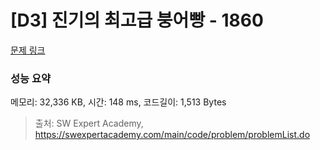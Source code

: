 # [D3] 진기의 최고급 붕어빵 - 1860 

[문제 링크](https://swexpertacademy.com/main/code/problem/problemDetail.do?contestProbId=AV5LsaaqDzYDFAXc) 

### 성능 요약

메모리: 32,336 KB, 시간: 148 ms, 코드길이: 1,513 Bytes



> 출처: SW Expert Academy, https://swexpertacademy.com/main/code/problem/problemList.do